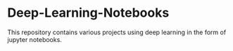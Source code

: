 # Deep-Learning-Notebooks
This repository contains various projects using deep learning in the form of jupyter notebooks. 
